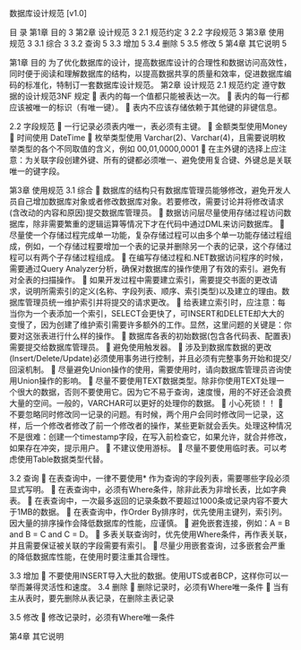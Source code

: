 

数据库设计规范
[v1.0]








目    录
第1章	目的	3
第2章	设计规范	3
2.1	规范约定	3
2.2	字段规范	3
第3章	使用规范	3
3.1	综合	3
3.2	查询	5
3.3	增加	5
3.4	删除	5
3.5	修改	5
第4章	其它说明	5
 

第1章	目的
为了优化数据库的设计，提高数据库设计的合理性和数据访问高效性，同时便于阅读和理解数据库的结构，以提高数据共享的质量和效率，促进数据库编码的标准化，特制订一套数据库设计规范。
第2章	设计规范
2.1	规范约定
遵守数据的设计规范3NF 规定
	表内的每一个值都只能被表达一次。
	表内的每一行都应该被唯一的标识（有唯一键）。
	表内不应该存储依赖于其他键的非键信息。

2.2	字段规范
	一行记录必须表内唯一，表必须有主键。
	金额类型使用Money
	时间使用 DateTime
	枚举类型使用 Varchar(2)、Varchar(4)，且需要说明枚举类型的各个不同取值的含义，例如 00,01,0000,0001
	在主外键的选择上应注意：为关联字段创建外键、所有的键都必须唯一、避免使用复合键、外键总是关联唯一的键字段。


第3章	使用规范
3.1	综合
	数据库的结构只有数据库管理员能够修改，避免开发人员自己增加数据库对象或者修改数据库对象。若要修改，需要讨论并将修改请求(含改动的内容和原因)提交数据库管理员。
	数据访问层尽量使用存储过程访问数据库，除非需要繁重的逻辑运算等情况下才在代码中通过DML来访问数据库。 
	尽量使一个存储过程完成单一功能，复杂存储过程可以由多个单一功能存储过程组成，例如，一个存储过程要增加一个表的记录并删除另一个表的记录，这个存储过程可以有两个子存储过程组成。
	在编写存储过程和.NET数据访问程序的时候，需要通过Query Analyzer分析，确保对数据库的操作使用了有效的索引。避免有对全表的扫描操作。
	如果开发过程中需要建立索引，需要提交书面的更改请求，说明所需索引的定义(名称、字段列表、顺序、索引类型)以及建立的理由。数据库管理员统一维护索引并将提交的请求更改。
	给表建立索引时，应注意：每当你为一个表添加一个索引，SELECT会更快了，可INSERT和DELETE却大大的变慢了，因为创建了维护索引需要许多额外的工作。显然，这里问题的关键是：你要对这张表进行什么样的操作。
	数据库各表的初始数据(包含各代码表、配置表)需要提交给数据库管理员。
	避免使用触发器。
	涉及到数据库数据的更改(Insert/Delete/Update)必须使用事务进行控制，并且必须有完整事务开始和提交/回滚机制。
	尽量避免Union操作的使用，需要使用时，请向数据库管理员咨询使用Union操作的影响。
	尽量不要使用TEXT数据类型。除非你使用TEXT处理一个很大的数据，否则不要使用它。因为它不易于查询，速度慢，用的不好还会浪费大量的空间。一般的，VARCHAR可以更好的处理你的数据。
	小心死锁！！
	不要忽略同时修改同一记录的问题。有时候，两个用户会同时修改同一记录，这样，后一个修改者修改了前一个修改者的操作，某些更新就会丢失。处理这种情况不是很难：创建一个timestamp字段，在写入前检查它，如果允许，就合并修改，如果存在冲突，提示用户。
	不建议使用游标。
	尽量不要使用临时表。可以考虑使用Table数据类型代替。

3.2	查询
	在表查询中，一律不要使用* 作为查询的字段列表，需要哪些字段必须显式写明。
	在表查询中，必须有Where条件，除非此表为非增长表，比如字典表。
	在表查询中，一次最多返回的记录条数不要超过1000条或记录内容不要大于1MB的数据。
	在表查询中，作Order By排序时，优先使用主键列，索引列。因大量的排序操作会降低数据库的性能，应谨慎。
	避免嵌套连接，例如：A = B and B = C and C = D。
	多表关联查询时，优先使用Where条件，再作表关联，并且需要保证被关联的字段需要有索引。
	尽量少用嵌套查询，过多嵌套会严重的降低数据库性能，在使用时要注重其合理性。

3.3	增加
	不要使用INSERT导入大批的数据。使用UTS或者BCP，这样你可以一举而兼得灵活性和速度。
3.4	删除
	删除记录时，必须有Where唯一条件
	当有主从表时，要先删除从表记录，在删除主表记录

3.5	修改
	修改记录时，必须有Where唯一条件

第4章	其它说明



